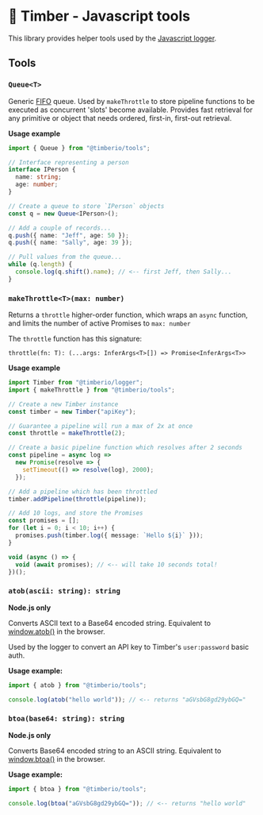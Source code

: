 # 🌲 Timber - Javascript tools

This library provides helper tools used by the [Javascript logger](https://github.com/timberio/npm-logger).

## Tools

### `Queue<T>`

Generic [FIFO](<https://en.wikipedia.org/wiki/FIFO_(computing_and_electronics)>) queue. Used by `makeThrottle` to store pipeline functions to be executed as concurrent 'slots' become available. Provides fast retrieval for any primitive or object that needs ordered, first-in, first-out retrieval.

**Usage example**

```typescript
import { Queue } from "@timberio/tools";

// Interface representing a person
interface IPerson {
  name: string;
  age: number;
}

// Create a queue to store `IPerson` objects
const q = new Queue<IPerson>();

// Add a couple of records...
q.push({ name: "Jeff", age: 50 });
q.push({ name: "Sally", age: 39 });

// Pull values from the queue...
while (q.length) {
  console.log(q.shift().name); // <-- first Jeff, then Sally...
}
```

### `makeThrottle<T>(max: number)`

Returns a `throttle` higher-order function, which wraps an `async` function, and limits the number of active Promises to `max: number`

The `throttle` function has this signature:

```
throttle(fn: T): (...args: InferArgs<T>[]) => Promise<InferArgs<T>>
```

**Usage example**

```typescript
import Timber from "@timberio/logger";
import { makeThrottle } from "@timberio/tools";

// Create a new Timber instance
const timber = new Timber("apiKey");

// Guarantee a pipeline will run a max of 2x at once
const throttle = makeThrottle(2);

// Create a basic pipeline function which resolves after 2 seconds
const pipeline = async log =>
  new Promise(resolve => {
    setTimeout(() => resolve(log), 2000);
  });

// Add a pipeline which has been throttled
timber.addPipeline(throttle(pipeline));

// Add 10 logs, and store the Promises
const promises = [];
for (let i = 0; i < 10; i++) {
  promises.push(timber.log({ message: `Hello ${i}` }));
}

void (async () => {
  void (await promises); // <-- will take 10 seconds total!
})();
```

### `atob(ascii: string): string`

**Node.js only**

Converts ASCII text to a Base64 encoded string. Equivalent to [window.atob()](https://www.w3schools.com/jsref/met_win_atob.asp) in the browser.

Used by the logger to convert an API key to Timber's `user:password` basic auth.

**Usage example:**

```typescript
import { atob } from "@timberio/tools";

console.log(atob("hello world")); // <-- returns "aGVsbG8gd29ybGQ="
```

### `btoa(base64: string): string`

**Node.js only**

Converts Base64 encoded string to an ASCII string. Equivalent to [window.btoa()](https://www.w3schools.com/jsref/met_win_btoa.asp) in the browser.

**Usage example:**

```typescript
import { btoa } from "@timberio/tools";

console.log(btoa("aGVsbG8gd29ybGQ=")); // <-- returns "hello world"
```
